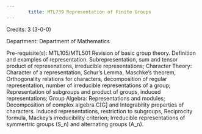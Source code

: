 ```yaml
---
        title: MTL739 Representation of Finite Groups
---
```

Credits: 3 (3-0-0)

Department: Department of Mathematics

Pre-requisite(s):          MTL105/MTL501 Revision of basic group theory. Definition and examples of representation. Subrepresentation, sum and tensor product of represenations, irreducible representations; Character Theory: Character of a representation, Schur’s Lemma, Maschke’s theorem, Orthogonality relations for characters, decomposition of regular representation, number of irreducible representations of a group; Representation of subgroups and product of groups, induced representations; Group Algebra: Representations and modules; Decomposition of complex algebra C[G] and Integrability properties of characters. Induced representations, restriction to subgroups, Reciprocity formula, Mackey’s irreducibility criterion; Irreducible representations of symmertric groups (S_n) and alternating groups (A_n).